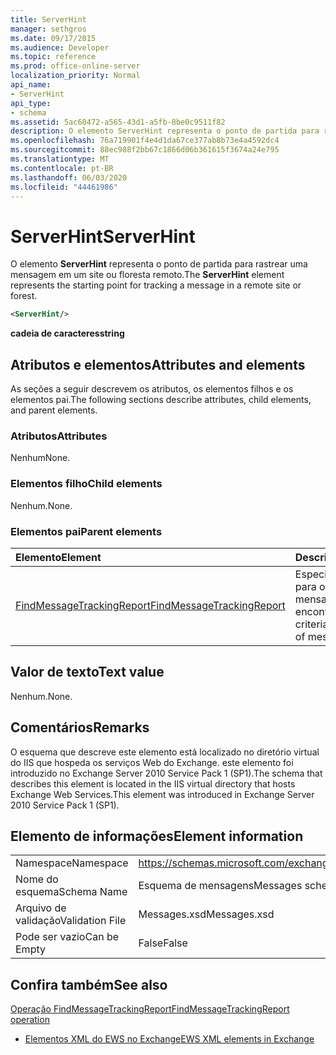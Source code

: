 ```yaml
---
title: ServerHint
manager: sethgros
ms.date: 09/17/2015
ms.audience: Developer
ms.topic: reference
ms.prod: office-online-server
localization_priority: Normal
api_name:
- ServerHint
api_type:
- schema
ms.assetid: 5ac60472-a565-43d1-a5fb-8be0c9511f82
description: O elemento ServerHint representa o ponto de partida para rastrear uma mensagem em um site ou floresta remoto.
ms.openlocfilehash: 76a719901f4e4d1da67ce377ab8b73e4a4592dc4
ms.sourcegitcommit: 88ec988f2bb67c1866d06b361615f3674a24e795
ms.translationtype: MT
ms.contentlocale: pt-BR
ms.lasthandoff: 06/03/2020
ms.locfileid: "44461986"
---
```

# <a name="serverhint"></a><span data-ttu-id="3f3fc-103">ServerHint</span><span class="sxs-lookup"><span data-stu-id="3f3fc-103">ServerHint</span></span>

<span data-ttu-id="3f3fc-104">O elemento **ServerHint** representa o ponto de partida para rastrear uma mensagem em um site ou floresta remoto.</span><span class="sxs-lookup"><span data-stu-id="3f3fc-104">The **ServerHint** element represents the starting point for tracking a message in a remote site or forest.</span></span> 
  
```xml
<ServerHint/>
```

 <span data-ttu-id="3f3fc-105">**cadeia de caracteres**</span><span class="sxs-lookup"><span data-stu-id="3f3fc-105">**string**</span></span>
## <a name="attributes-and-elements"></a><span data-ttu-id="3f3fc-106">Atributos e elementos</span><span class="sxs-lookup"><span data-stu-id="3f3fc-106">Attributes and elements</span></span>

<span data-ttu-id="3f3fc-107">As seções a seguir descrevem os atributos, os elementos filhos e os elementos pai.</span><span class="sxs-lookup"><span data-stu-id="3f3fc-107">The following sections describe attributes, child elements, and parent elements.</span></span>
  
### <a name="attributes"></a><span data-ttu-id="3f3fc-108">Atributos</span><span class="sxs-lookup"><span data-stu-id="3f3fc-108">Attributes</span></span>

<span data-ttu-id="3f3fc-109">Nenhum</span><span class="sxs-lookup"><span data-stu-id="3f3fc-109">None.</span></span>
  
### <a name="child-elements"></a><span data-ttu-id="3f3fc-110">Elementos filho</span><span class="sxs-lookup"><span data-stu-id="3f3fc-110">Child elements</span></span>

<span data-ttu-id="3f3fc-111">Nenhum.</span><span class="sxs-lookup"><span data-stu-id="3f3fc-111">None.</span></span>
  
### <a name="parent-elements"></a><span data-ttu-id="3f3fc-112">Elementos pai</span><span class="sxs-lookup"><span data-stu-id="3f3fc-112">Parent elements</span></span>

|<span data-ttu-id="3f3fc-113">**Elemento**</span><span class="sxs-lookup"><span data-stu-id="3f3fc-113">**Element**</span></span>|<span data-ttu-id="3f3fc-114">**Descrição**</span><span class="sxs-lookup"><span data-stu-id="3f3fc-114">**Description**</span></span>|
|:-----|:-----|
|[<span data-ttu-id="3f3fc-115">FindMessageTrackingReport</span><span class="sxs-lookup"><span data-stu-id="3f3fc-115">FindMessageTrackingReport</span></span>](findmessagetrackingreport.md) <br/> |<span data-ttu-id="3f3fc-116">Especifica critérios para os tipos de mensagens a serem encontradas.</span><span class="sxs-lookup"><span data-stu-id="3f3fc-116">Specifies criteria for the types of messages to find.</span></span>  <br/> |
   
## <a name="text-value"></a><span data-ttu-id="3f3fc-117">Valor de texto</span><span class="sxs-lookup"><span data-stu-id="3f3fc-117">Text value</span></span>

<span data-ttu-id="3f3fc-118">Nenhum.</span><span class="sxs-lookup"><span data-stu-id="3f3fc-118">None.</span></span>
  
## <a name="remarks"></a><span data-ttu-id="3f3fc-119">Comentários</span><span class="sxs-lookup"><span data-stu-id="3f3fc-119">Remarks</span></span>

<span data-ttu-id="3f3fc-120">O esquema que descreve este elemento está localizado no diretório virtual do IIS que hospeda os serviços Web do Exchange. este elemento foi introduzido no Exchange Server 2010 Service Pack 1 (SP1).</span><span class="sxs-lookup"><span data-stu-id="3f3fc-120">The schema that describes this element is located in the IIS virtual directory that hosts Exchange Web Services.This element was introduced in Exchange Server 2010 Service Pack 1 (SP1).</span></span>
  
## <a name="element-information"></a><span data-ttu-id="3f3fc-121">Elemento de informações</span><span class="sxs-lookup"><span data-stu-id="3f3fc-121">Element information</span></span>

|||
|:-----|:-----|
|<span data-ttu-id="3f3fc-122">Namespace</span><span class="sxs-lookup"><span data-stu-id="3f3fc-122">Namespace</span></span>  <br/> |https://schemas.microsoft.com/exchange/services/2006/messages  <br/> |
|<span data-ttu-id="3f3fc-123">Nome do esquema</span><span class="sxs-lookup"><span data-stu-id="3f3fc-123">Schema Name</span></span>  <br/> |<span data-ttu-id="3f3fc-124">Esquema de mensagens</span><span class="sxs-lookup"><span data-stu-id="3f3fc-124">Messages schema</span></span>  <br/> |
|<span data-ttu-id="3f3fc-125">Arquivo de validação</span><span class="sxs-lookup"><span data-stu-id="3f3fc-125">Validation File</span></span>  <br/> |<span data-ttu-id="3f3fc-126">Messages.xsd</span><span class="sxs-lookup"><span data-stu-id="3f3fc-126">Messages.xsd</span></span>  <br/> |
|<span data-ttu-id="3f3fc-127">Pode ser vazio</span><span class="sxs-lookup"><span data-stu-id="3f3fc-127">Can be Empty</span></span>  <br/> |<span data-ttu-id="3f3fc-128">False</span><span class="sxs-lookup"><span data-stu-id="3f3fc-128">False</span></span>  <br/> |
   
## <a name="see-also"></a><span data-ttu-id="3f3fc-129">Confira também</span><span class="sxs-lookup"><span data-stu-id="3f3fc-129">See also</span></span>



[<span data-ttu-id="3f3fc-130">Operação FindMessageTrackingReport</span><span class="sxs-lookup"><span data-stu-id="3f3fc-130">FindMessageTrackingReport operation</span></span>](findmessagetrackingreport-operation.md)


- [<span data-ttu-id="3f3fc-131">Elementos XML do EWS no Exchange</span><span class="sxs-lookup"><span data-stu-id="3f3fc-131">EWS XML elements in Exchange</span></span>](ews-xml-elements-in-exchange.md)

